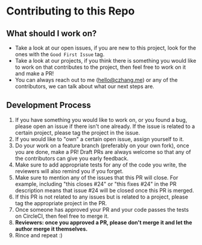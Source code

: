 # Contributing to this Repo
## What should I work on?
- Take a look at our open issues, if you are new to this project, look for the ones with the
`Good First Issue` tag.
- Take a look at our projects, if you think there is something you would like
to work on that contributes to the project, then feel free to work on it and make a PR!
- You can always reach out to me ([hello@czhang.me](mailto:hello@czhang.me)) or any of the
contributors, we can talk about what our next steps are.

## Development Process
1. If you have something you would like to work on, or you found a bug, please open an issue
if there isn't one already. If the issue is related to a certain project, please
tag the project in the issue.
1. If you would like to "own" a certain open issue, assign yourself to it.
1. Do your work on a feature branch (preferably on your own fork), once you are done,
make a PR! Draft PRs are always welcome so that any of the contributors can give you early
feedback.
1. Make sure to add appropriate tests for any of the code you write, the reviewers will also
remind you if you forget.
1. Make sure to mention any of the issues that this PR will close. For example,
including "this closes #24" or "this fixes #24" in the PR description
means that issue #24 will be closed once this PR is merged.
1. If this PR is not related to any issues but is related to a project, please
tag the appropriate project in the PR.
1. Once someone has approved your PR and your code passes the tests on CircleCI, then feel
free to merge it.
1. **Reviewers: once you approved a PR, please don't merge it and let the author merge it
themselves.**
1. Rince and repeat :)